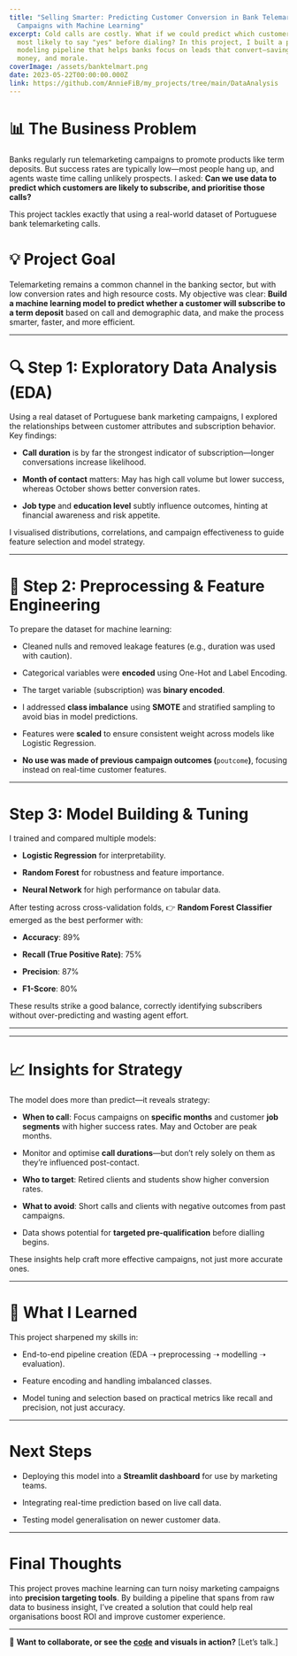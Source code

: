 ```yaml
---
title: "Selling Smarter: Predicting Customer Conversion in Bank Telemarketing
  Campaigns with Machine Learning"
excerpt: Cold calls are costly. What if we could predict which customers are
  most likely to say "yes" before dialing? In this project, I built a predictive
  modeling pipeline that helps banks focus on leads that convert—saving time,
  money, and morale.
coverImage: /assets/banktelmart.png
date: 2023-05-22T00:00:00.000Z
link: https://github.com/AnnieFiB/my_projects/tree/main/DataAnalysis
---
```

# **📊 The Business Problem**

Banks regularly run telemarketing campaigns to promote products like term deposits. But success rates are typically low—most people hang up, and agents waste time calling unlikely prospects. I asked: **Can we use data to predict which customers are likely to subscribe, and prioritise those calls?**

This project tackles exactly that using a real-world dataset of Portuguese bank telemarketing calls.

# **💡 Project Goal**

Telemarketing remains a common channel in the banking sector, but with low conversion rates and high resource costs. My objective was clear: **Build a machine learning model to predict whether a customer will subscribe to a term deposit** based on call and demographic data, and make the process smarter, faster, and more efficient.

* * *

# **🔍 Step 1: Exploratory Data Analysis (EDA)**

Using a real dataset of Portuguese bank marketing campaigns, I explored the relationships between customer attributes and subscription behavior.  
Key findings:

*   **Call duration** is by far the strongest indicator of subscription—longer conversations increase likelihood.
    
*   **Month of contact** matters: May has high call volume but lower success, whereas October shows better conversion rates.
    
*   **Job type** and **education level** subtly influence outcomes, hinting at financial awareness and risk appetite.
    

I visualised distributions, correlations, and campaign effectiveness to guide feature selection and model strategy.

* * *

# **🧼 Step 2: Preprocessing & Feature Engineering**

To prepare the dataset for machine learning:

*   Cleaned nulls and removed leakage features (e.g., duration was used with caution).
    
*   Categorical variables were **encoded** using One-Hot and Label Encoding.
    
*   The target variable (subscription) was **binary encoded**.
    
*   I addressed **class imbalance** using **SMOTE** and stratified sampling to avoid bias in model predictions.
    
*   Features were **scaled** to ensure consistent weight across models like Logistic Regression.
    
*   **No use was made of previous campaign outcomes (**`poutcome`**)**, focusing instead on real-time customer features.
    

* * *

# **Step 3: Model Building & Tuning**

I trained and compared multiple models:

*   **Logistic Regression** for interpretability.
    
*   **Random Forest** for robustness and feature importance.
    
*   **Neural Network** for high performance on tabular data.
    

After testing across cross-validation folds, 👉 **Random Forest Classifier** emerged as the best performer with:

*   **Accuracy**: 89%
    
*   **Recall (True Positive Rate)**: 75%
    
*   **Precision**: 87%
    
*   **F1-Score**: 80%
    

These results strike a good balance, correctly identifying subscribers without over-predicting and wasting agent effort.

* * *

* * *

# **📈 Insights for Strategy**

The model does more than predict—it reveals strategy:

*   **When to call**: Focus campaigns on **specific months** and customer **job segments** with higher success rates. May and October are peak months.
    
*   Monitor and optimise **call durations**—but don’t rely solely on them as they’re influenced post-contact.
    
*   **Who to target**: Retired clients and students show higher conversion rates.
    
*   **What to avoid**: Short calls and clients with negative outcomes from past campaigns.
    
*   Data shows potential for **targeted pre-qualification** before dialling begins.
    

These insights help craft more effective campaigns, not just more accurate ones.

* * *

# **🔧 What I Learned**

This project sharpened my skills in:

*   End-to-end pipeline creation (EDA ➝ preprocessing ➝ modelling ➝ evaluation).
    
*   Feature encoding and handling imbalanced classes.
    
*   Model tuning and selection based on practical metrics like recall and precision, not just accuracy.
    

* * *

# **Next Steps**

*   Deploying this model into a **Streamlit dashboard** for use by marketing teams.
    
*   Integrating real-time prediction based on live call data.
    
*   Testing model generalisation on newer customer data.
    

* * *

# **Final Thoughts**

This project proves machine learning can turn noisy marketing campaigns into **precision targeting tools**. By building a pipeline that spans from raw data to business insight, I’ve created a solution that could help real organisations boost ROI and improve customer experience.

* * *

💬 **Want to collaborate, or see the** [**code**](https://github.com/AnnieFiB/my_projects/blob/main/DataAnalysis/notebooks/Bank_Telemarketing_Predictive_Modeling_EDA_ML.ipynb) **and visuals in action?** \[Let’s talk.\]